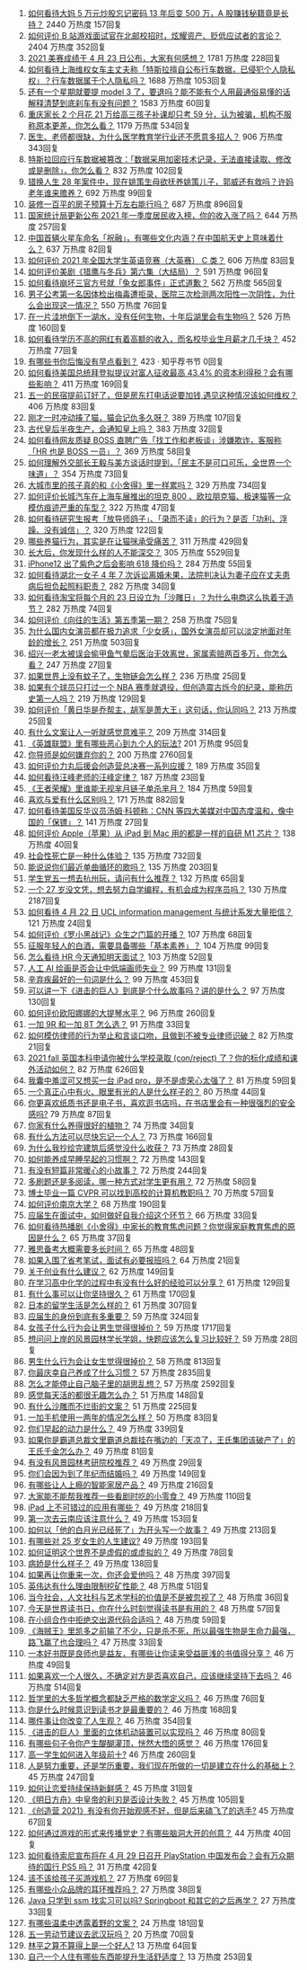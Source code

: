 1. [如何看待大妈 5 万元炒股忘记密码 13 年后变 500 万，A 股赚钱秘籍竟是长持？](https://www.zhihu.com/question/456204254) 2440 万热度 157回复
1. [如何评价 B 站游戏面试官在北邮校招时，炫耀资产、贬低应试者的言论？](https://www.zhihu.com/question/456232727) 2404 万热度 352回复
1. [2021 美赛成绩于 4 月 23 日公布，大家有何感想？](https://www.zhihu.com/question/455663200) 1781 万热度 228回复
1. [如何看待上海维权女车主丈夫称「特斯拉擅自公布行车数据，已侵犯个人隐私权」？行车数据属于个人隐私吗？](https://www.zhihu.com/question/456075339) 1688 万热度 1053回复
1. [还有一个星期就要提 model 3 了，要退吗？能不能有个人用最通俗易懂的话解释清楚到底刹车有没有问题？](https://www.zhihu.com/question/455848161) 1583 万热度 60回复
1. [重庆家长 2 个月花 21 万给高三孩子补课却只考 59 分，认为被骗，机构不服称原本更差，你怎么看？](https://www.zhihu.com/question/455913315) 1179 万热度 534回复
1. [医生、老师都很缺，为什么医学教育学行业还不愿意多招人？](https://www.zhihu.com/question/455946878) 906 万热度 343回复
1. [特斯拉回应行车数据被篡改：「数据采用加密技术记录，无法直接读取、修改或是删除」，你怎么看？](https://www.zhihu.com/question/456167786) 832 万热度 102回复
1. [错换人生 28 年案件中，现在姚策生母欲抚养姚策儿子，郭威还有救吗？许妈老年谁来赡养？](https://www.zhihu.com/question/455920156) 692 万热度 99回复
1. [装修一百平的房子预算十万左右能行吗？](https://www.zhihu.com/question/382784210) 687 万热度 896回复
1. [国家统计局更新公布 2021 年一季度居民收入榜，你的收入涨了吗？](https://www.zhihu.com/question/456085954) 644 万热度 257回复
1. [中国首辆火星车命名「祝融」，有哪些文化内涵？在中国航天史上意味着什么？](https://www.zhihu.com/question/456258477) 637 万热度 82回复
1. [如何评价 2021 年全国大学生英语竞赛（大英赛） C 类？](https://www.zhihu.com/question/456268335) 606 万热度 83回复
1. [如何评价美剧《猎鹰与冬兵》第六集（大结局）？](https://www.zhihu.com/question/456138138) 591 万热度 96回复
1. [如何看待崩坏三官方号就「兔女郎事件」正式道歉？](https://www.zhihu.com/question/455995309) 562 万热度 565回复
1. [男子公考第一名因体检出梅毒遭拒录，医院三次检测两次阳性一次阴性，为什么会出现这一情况？](https://www.zhihu.com/question/456145202) 550 万热度 76回复
1. [在一片洼地倒下一湖水，没有任何生物，十年后湖里会有生物吗？](https://www.zhihu.com/question/455641279) 526 万热度 160回复
1. [如何看待学历不高的网红有着高额的收入，而名校毕业生月薪才几千块？](https://www.zhihu.com/question/456187768) 452 万热度 77回复
1. [有哪些书你后悔没有早点看到？](https://www.zhihu.com/xen/market/ecom-page/1363496337485467648?zh_hide_nav_bar=true) 423 · 知乎荐书节 0回复
1. [如何看待美国总统拜登拟提议对富人征收最高 43.4% 的资本利得税？会有哪些影响？](https://www.zhihu.com/question/456062682) 411 万热度 169回复
1. [五一的民宿提前订好了，但是房东打电话说要加钱,遇见这种情况该如何维权？](https://www.zhihu.com/question/453844788) 406 万热度 83回复
1. [刚才一时冲动揍了猫，猫会记仇多久呀？](https://www.zhihu.com/question/437367035) 389 万热度 107回复
1. [古代皇后半夜生产，会通知皇上吗？](https://www.zhihu.com/question/455204116) 383 万热度 32回复
1. [如何看待网友质疑 BOSS 直聘广告「找工作和老板谈」涉嫌欺诈，客服称「HR 也是 BOSS 一员」？](https://www.zhihu.com/question/456125660) 369 万热度 58回复
1. [如何理解外交部长王毅与美方谈话时提到，「民主不是可口可乐，全世界一个味道」？](https://www.zhihu.com/question/456249362) 354 万热度 73回复
1. [大城市里的孩子真的和《小舍得》里一样累吗？](https://www.zhihu.com/question/455699208) 329 万热度 734回复
1. [如何评价长城汽车在上海车展推出的坦克 800 、欧拉朋克猫、极速猫等一众模仿痕迹严重的车型？](https://www.zhihu.com/question/456039131) 322 万热度 47回复
1. [如何看待研究生报考「放导师鸽子」、「录而不读」的行为？是否「功利、浮躁、没有诚信」？](https://www.zhihu.com/question/455928742) 320 万热度 122回复
1. [哪些养猫行为，其实是在让猫咪承受痛苦？](https://www.zhihu.com/question/420597938) 311 万热度 429回复
1. [长大后，你发现什么样的人不能深交？](https://www.zhihu.com/question/340083676) 305 万热度 5529回复
1. [iPhone12 出了紫色之后会影响 618 降价吗？](https://www.zhihu.com/question/455722908) 284 万热度 55回复
1. [如何看待湖北一女子 4 年 7 次诉讼离婚未果，法院判决认为妻子应在丈夫患病后担负起照料职责？](https://www.zhihu.com/question/456094188) 282 万热度 34回复
1. [如何看待淘宝将每个月的 23 日设立为「沙雕日」？为什么电商这么执着于造节？](https://www.zhihu.com/question/456121329) 282 万热度 74回复
1. [如何评价《向往的生活》第五季第一期？](https://www.zhihu.com/question/456150903) 258 万热度 75回复
1. [为什么国内女演员都在极力追求「少女感」，国外女演员却可以淡定地面对年龄的增长？](https://www.zhihu.com/question/325351861) 251 万热度 503回复
1. [绍兴一老太被误会偷甲鱼气晕后医治无效离世，家属索赔两百多万，你怎么看？](https://www.zhihu.com/question/455959580) 247 万热度 27回复
1. [如果世界上没有蚊子了，生物链会怎么样？](https://www.zhihu.com/question/455684030) 236 万热度 25回复
1. [如果有个球员只打过一个 NBA 赛季就退役，但创造震古烁今的纪录，能称历史第一人吗？](https://www.zhihu.com/question/452486283) 219 万热度 129回复
1. [如何评价「黄日华是乔帮主，胡军是萧大王」这句话，你认同吗？](https://www.zhihu.com/question/455951976) 213 万热度 25回复
1. [有什么文案让人一听就感觉意难平？](https://www.zhihu.com/question/441983902) 209 万热度 314回复
1. [《英雄联盟》里有哪些恶心到九个人的玩法?](https://www.zhihu.com/question/454442754) 201 万热度 95回复
1. [你导师是如何嫌弃你的？](https://www.zhihu.com/question/37098794) 200 万热度 2760回复
1. [如何评价力丸后援会创造营总决赛一系列应援？](https://www.zhihu.com/question/456222570) 189 万热度 35回复
1. [如何看待汪峰老师的汪峰定律？](https://www.zhihu.com/question/456098528) 187 万热度 23回复
1. [《王者荣耀》里谁能无视芈月链子单杀芈月？](https://www.zhihu.com/question/454757365) 184 万热度 59回复
1. [喜欢与爱有什么区别吗？](https://www.zhihu.com/question/453234065) 171 万热度 882回复
1. [如何看待美国反华议员汤姆·科顿称：CNN 等四大美媒对中国态度温和，像中国的「保镖」？](https://www.zhihu.com/question/456256296) 141 万热度 27回复
1. [如何评价 Apple（苹果）从 iPad 到 Mac 用的都是一样的自研 M1 芯片？](https://www.zhihu.com/question/455756351) 138 万热度 40回复
1. [社会性死亡是一种什么体验？](https://www.zhihu.com/question/310614571) 135 万热度 732回复
1. [能说说你们最近单曲循环的歌吗？](https://www.zhihu.com/question/455677570) 135 万热度 203回复
1. [学生党五一想去杭州玩，请问有什么推荐？](https://www.zhihu.com/question/454167248) 132 万热度 65回复
1. [一个 27 岁没文凭，想去努力自学编程，有机会成为程序员吗？](https://www.zhihu.com/question/277383605) 130 万热度 2187回复
1. [如何看待 4 月 22 日 UCL information management 与统计系发大量拒信？](https://www.zhihu.com/question/456028982) 121 万热度 24回复
1. [如何评价《罗小黑战记》众生之门篇的开播？](https://www.zhihu.com/question/456205165) 107 万热度 68回复
1. [征服年轻人的白酒，需要具备哪些「基本素养」？](https://www.zhihu.com/question/455599323) 104 万热度 99回复
1. [怎么看待 HR 今天通知明天面试？](https://www.zhihu.com/question/454695947) 103 万热度 52回复
1. [人工 AI 绘画是否会让中低端画师失业？](https://www.zhihu.com/question/442610947) 99 万热度 131回复
1. [辛弃疾最好的一句词是什么？](https://www.zhihu.com/question/47242721) 99 万热度 453回复
1. [可以讲一下《进击的巨人》到底是个什么故事吗？讲的是什么？](https://www.zhihu.com/question/59889547) 97 万热度 130回复
1. [如何评价欧阳娜娜的大提琴水平？](https://www.zhihu.com/question/24905791) 96 万热度 260回复
1. [一加 9R 和一加 8T 怎么选？](https://www.zhihu.com/question/454774137) 91 万热度 33回复
1. [如何模仿律师的行为举止和言谈口吻，且做到不被专业律师识破？](https://www.zhihu.com/question/454476477) 82 万热度 21回复
1. [2021 fall 英国本科申请你被什么学校录取 (con/reject) 了？你的标化成绩和课外活动如何？](https://www.zhihu.com/question/355593852) 82 万热度 626回复
1. [我囊中羞涩可又想买一台 iPad pro，是不是虚荣心太强了？](https://www.zhihu.com/question/447306269) 81 万热度 59回复
1. [一个真正心中有火、眼里有光的人是什么样子的？](https://www.zhihu.com/question/424454066) 80 万热度 44回复
1. [你更喜欢纸质书还是电子书，喜欢逛书店吗，在书店里会有一种很强烈的安全感吗?](https://www.zhihu.com/question/455709915) 79 万热度 87回复
1. [你家有什么养得很好的植物？](https://www.zhihu.com/question/451983875) 74 万热度 34回复
1. [有什么方法可以尽快忘记一个人？](https://www.zhihu.com/question/455770352) 73 万热度 166回复
1. [为什么我抄绘完建筑后感觉没什么收获？](https://www.zhihu.com/question/453236749) 73 万热度 28回复
1. [如何能养成早睡早起的习惯啊？](https://www.zhihu.com/question/453013083) 72 万热度 143回复
1. [有没有短篇非常暖心的小故事？](https://www.zhihu.com/question/300423645) 72 万热度 244回复
1. [多刷题还是多阅读，哪一种方式对学生更有用？](https://www.zhihu.com/question/455779531) 72 万热度 58回复
1. [博士毕业一篇 CVPR 可以找到高校的计算机教职吗？](https://www.zhihu.com/question/448134304) 70 万热度 57回复
1. [如何评价南京大学？](https://www.zhihu.com/question/28058088) 68 万热度 190回复
1. [应届生在面试中，如何做好自我介绍这个环节？](https://www.zhihu.com/question/22258620) 66 万热度 33回复
1. [如何看待热播剧《小舍得》中家长的教育焦虑问题？你觉得家庭教育焦虑的原因是什么？](https://www.zhihu.com/question/454777706) 65 万热度 37回复
1. [雅思备考大概需要多长时间？](https://www.zhihu.com/question/65165736) 65 万热度 48回复
1. [如果入围了省考笔试，面试有必要报班吗？](https://www.zhihu.com/question/452231500) 64 万热度 21回复
1. [关于创业有什么建议？](https://www.zhihu.com/question/446914260) 62 万热度 149回复
1. [在学习高中化学的过程中有没有什么好的经验可以分享？](https://www.zhihu.com/question/24675703) 61 万热度 129回复
1. [有什么事可以让你坚持很久？](https://www.zhihu.com/question/455185244) 61 万热度 170回复
1. [日本的留学生活是怎么样的？](https://www.zhihu.com/question/20472563) 61 万热度 307回复
1. [应届生的身份到底有多重要？](https://www.zhihu.com/question/386115358) 59 万热度 324回复
1. [女孩子什么行为会让男生觉得很掉价？](https://www.zhihu.com/question/413138711) 59 万热度 1717回复
1. [想问问上岸的风景园林学长学姐，快题应该怎么复习比较好？](https://www.zhihu.com/question/451863252) 59 万热度 28回复
1. [男生什么行为会让女生觉得很掉价？](https://www.zhihu.com/question/444620467) 58 万热度 813回复
1. [你最庆幸自己养成了什么习惯？](https://www.zhihu.com/question/393200731) 57 万热度 2835回复
1. [怎么才能停止自己脑子里的胡思乱想？](https://www.zhihu.com/question/286764525) 57 万热度 2592回复
1. [感觉每天活的都很无趣怎么办？](https://www.zhihu.com/question/455147399) 51 万热度 148回复
1. [有什么沙雕而不烂街的文案？](https://www.zhihu.com/question/391269094) 51 万热度 225回复
1. [一加手机使用一两年的情况怎么样？](https://www.zhihu.com/question/284017728) 50 万热度 83回复
1. [你们早起的动力是什么？](https://www.zhihu.com/question/452919710) 49 万热度 339回复
1. [如果你是霸道总裁文里霸道总裁挂在嘴边的「天凉了，王氏集团该破产了」的王氏千金怎么办？](https://www.zhihu.com/question/408494360) 49 万热度 81回复
1. [有没有风景园林考研院校推荐？](https://www.zhihu.com/question/453390396) 49 万热度 29回复
1. [你们会因为到了年纪而结婚吗？](https://www.zhihu.com/question/452157518) 49 万热度 149回复
1. [有哪些让人上瘾的智能家居产品？](https://www.zhihu.com/question/389316804) 49 万热度 216回复
1. [大家能不能帮我推荐一些看剧时吃的小零食？](https://www.zhihu.com/question/447079667) 49 万热度 110回复
1. [iPad 上不可错过的应用有哪些？](https://www.zhihu.com/question/19671759) 49 万热度 218回复
1. [第一次去云南应该注意什么？](https://www.zhihu.com/question/416394405) 49 万热度 153回复
1. [如何以「他的白月光已经死了」为开头写一个故事？](https://www.zhihu.com/question/435179014) 49 万热度 213回复
1. [有哪些对 25 岁女生的人生建议?](https://www.zhihu.com/question/447599541) 49 万热度 193回复
1. [如何证明这个世界不是虚假的或虚拟的？](https://www.zhihu.com/question/454501719) 49 万热度 78回复
1. [病娇是什么样子？](https://www.zhihu.com/question/383073508) 49 万热度 138回复
1. [如果再让你重来一次，你还会爱他吗？](https://www.zhihu.com/question/453561277) 48 万热度 397回复
1. [英伟达有什么理由限制挖矿性能？](https://www.zhihu.com/question/455344328) 48 万热度 51回复
1. [当今社会，人文社科与艺术学科的价值是不是被忽视了？](https://www.zhihu.com/question/455760719) 48 万热度 36回复
1. [今天是世界读书日，你在什么时刻觉得读书是有用的？](https://www.zhihu.com/question/456081483) 48 万热度 57回复
1. [在小组合作中拒绝交出源代码合适吗？](https://www.zhihu.com/question/456100965) 48 万热度 59回复
1. [《海贼王》里凯多之前输了不少，只是杀不死，所以最强生物是生命力最强，路飞赢了也合理吗？](https://www.zhihu.com/question/454631871) 47 万热度 33回复
1. [一本好书既是良师也是益友，有哪些让你读来受益匪浅的书值得分享？](https://www.zhihu.com/question/455779508) 46 万热度 49回复
1. [如果喜欢一个人很久，不确定对方是否喜欢自己，应该继续坚持下去吗？](https://www.zhihu.com/question/453056300) 46 万热度 514回复
1. [哲学里的大多哲学概念都缺乏严格的数学定义吗？](https://www.zhihu.com/question/455229246) 46 万热度 76回复
1. [你是什么时候意识到读书才是最重要的？](https://www.zhihu.com/question/454344106) 46 万热度 168回复
1. [哪件事让你改变了人生观？](https://www.zhihu.com/question/450690102) 46 万热度 354回复
1. [《进击的巨人》里面的立体机动装置可以实现吗？](https://www.zhihu.com/question/35230769) 46 万热度 80回复
1. [有哪些句子令你产生醍醐灌顶，恍然大悟的感觉？](https://www.zhihu.com/question/453352569) 46 万热度 176回复
1. [高一学生如何进入年级前十?](https://www.zhihu.com/question/426078063) 46 万热度 260回复
1. [人是努力重要，还是学历重要，我们现在所做的一切是建立在什么的基础上？](https://www.zhihu.com/question/454225831) 45 万热度 247回复
1. [如何让恋爱持续保持新鲜感？](https://www.zhihu.com/question/449815293) 45 万热度 31回复
1. [《明日方舟》中皇帝的利刃是否设计失败？](https://www.zhihu.com/question/456117760) 45 万热度 105回复
1. [《创造营 2021》有没有你开始观感不好，但是后来磕飞了的选手?](https://www.zhihu.com/question/454578354) 45 万热度 67回复
1. [如何通过游戏的形式来传播党史？有哪些脑洞大开的创意？](https://www.zhihu.com/question/455836104) 44 万热度 40回复
1. [如何看待索尼宣布将在 4 月 29 日召开 PlayStation 中国发布会？会有万众期待的国行 PS5 吗？](https://www.zhihu.com/question/456094164) 31 万热度 42回复
1. [该不该给孩子买游戏机？](https://www.zhihu.com/question/455558461) 27 万热度 69回复
1. [有哪些小众品牌的耳环推荐吗？](https://www.zhihu.com/question/449017057) 27 万热度 38回复
1. [Java 只学到 ssm 找实习可以吗? Springboot 和其它的之后再学？](https://www.zhihu.com/question/445002710) 27 万热度 33回复
1. [有哪些温柔中透露着野的文案？](https://www.zhihu.com/question/445967916) 24 万热度 181回复
1. [五一劳动节建议去武汉玩吗？](https://www.zhihu.com/question/454032021) 20 万热度 70回复
1. [林平之算不算得上是一个好人?](https://www.zhihu.com/question/453811630) 13 万热度 64回复
1. [自己一个人住有哪些东西能提升生活舒适度？](https://www.zhihu.com/question/48320274) 13 万热度 253回复